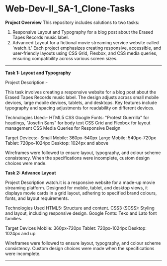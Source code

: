 # Web-Dev-II_SA-1_Clone-Tasks

**Project Overview**
This repository includes solutions to two tasks:

1) Responsive Layout and Typography for a blog post about the Erased Tapes Records music label.
2) Advanced Layout for a fictional movie streaming service website called 'watch.it.'
Each project emphasizes creating responsive, accessible, and user-friendly layouts using CSS Grid, Flexbox, and CSS media queries, ensuring compatibility across various screen sizes.

_______________________________________________________________________________________________________________________________

**Task 1: Layout and Typography**

Project Description:-

This task involves creating a responsive website for a blog post about the Erased Tapes Records music label. The design adjusts across small mobile devices, large mobile devices, tablets, and desktops. Key features include typography and spacing adjustments for readability on different devices.

Technologies Used:-
HTML5
CSS
Google Fonts: "Protest Guerrilla" for headings, "Josefin Sans" for body text
CSS Grid and Flexbox for layout management
CSS Media Queries for Responsive Design

Target Devices:-
Small Mobile: 360px–540px
Large Mobile: 540px–720px
Tablet: 720px–1024px
Desktop: 1024px and above

Wireframes were followed to ensure layout, typography, and colour scheme consistency. When the specifications were incomplete, custom design choices were made.

**Task 2: Advance Layout**

Project Description
watch.it is a responsive website for a  made-up movie streaming platform. Designed for mobile, tablet, and desktop views, it displays movie cards in a grid layout, adhering to specified brand colours, fonts, and layout requirements.

Technologies Used
HTML5: Structure and content.
CSS3 (SCSS): Styling and layout, including responsive design.
Google Fonts: Teko and Lato font families.

Target Devices
Mobile: 360px-720px
Tablet: 720px-1024px
Desktop: 1024px and up

Wireframes were followed to ensure layout, typography, and colour scheme consistency. Custom design choices were made when the specifications were incomplete.

_______________________________________________________________________________________________________________________________
